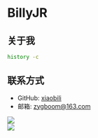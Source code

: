 # BillyJR

## 关于我

```bash
history -c
```

## 联系方式

- GitHub: [xiaobili](https://github.com/xiaobili)
- 邮箱: zygboom@163.com


<div>
  <a href="https://www.github.com/xiaobili">
  <img align="center" src="https://github-readme-stats.vercel.app/api?username=xiaobili&show_icons=true&theme=onedark&locale=cn&card_width=500"/>
</a>
<br>
<a href="https://www.github.com/xiaobili">
  <img align="center" src="https://github-readme-stats.vercel.app/api/top-langs/?username=xiaobili&theme=onedark&locale=cn&card_width=500"/>
</a>
</div>
